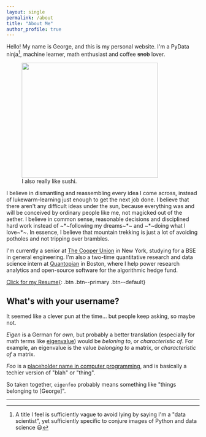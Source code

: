 ```yaml
---
layout: single
permalink: /about
title: "About Me"
author_profile: true
---
```


Hello! My name is George, and this is my personal website. I'm a PyData
ninja[^1], machine learner, math enthusiast and coffee ~~snob~~ lover.

<figure class="align-center">
  <img width="355" height="300" src="{{ site.url }}{{ site.baseurl }}/assets/images/portrait.png" alt="">
  <figcaption>I also really like sushi.</figcaption>
</figure>

I believe in dismantling and reassembling every idea I come across, instead of
lukewarm-learning just enough to get the next job done. I believe that there
aren't any difficult ideas under the sun, because everything was and will be
conceived by ordinary people like me, not magicked out of the aether. I believe
in common sense, reasonable decisions and disciplined hard work instead of
~*~following my dreams~*~ and ~*~doing what I love~*~. In essence, I
believe that mountain trekking is just a lot of avoiding potholes and not
tripping over brambles.

I'm currently a senior at [The Cooper Union](http://cooper.edu/welcome) in New
York, studying for a BSE in general engineering. I'm also a two-time
quantitative research and data science intern at
[Quantopian](https://www.quantopian.com/) in Boston, where I help power research
analytics and open-source software for the algorithmic hedge fund.

[Click for my Resume](https://github.com/eigenfoo/eigenfoo.xyz/raw/master/assets/documents/resume.pdf){: .btn .btn--primary .btn--default}

## What's with your username?

It seemed like a clever pun at the time... but people keep asking, so maybe not.

_Eigen_ is a German for _own_, but probably a better translation (especially for
math terms like
[eigenvalue](https://en.wikipedia.org/wiki/Eigenvalues_and_eigenvectors)) would
be _beloning to_, or _characteristic of_. For example, an eigenvalue is the
value _belonging to_ a matrix, or _characteristic of_ a matrix.

_Foo_ is a [placeholder name in computer
programming](https://en.wikipedia.org/wiki/Foobar), and is basically a techier
version of "blah" or "thing".

So taken together, `eigenfoo` probably means something like "things
belonging to [George]".

---

[^1]: A title I feel is sufficiently vague to avoid lying by saying I'm a "data
scientist", yet sufficiently specific to conjure images of Python and data
science :smiley:
